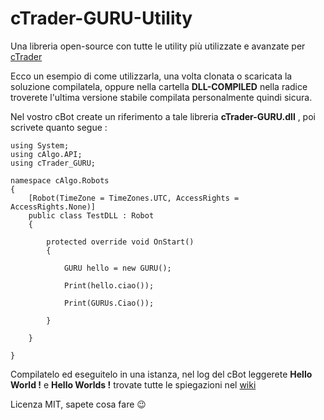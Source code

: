# cTrader-GURU-Utility
Una libreria open-source con tutte le utility più utilizzate e avanzate per [cTrader](https://buff.ly/2G7fnkN)

Ecco un esempio di come utilizzarla, una volta clonata o scaricata la soluzione compilatela, oppure nella cartella **DLL-COMPILED** nella radice troverete l'ultima versione stabile compilata personalmente quindi sicura.

Nel vostro cBot create un riferimento a tale libreria **cTrader-GURU.dll** , poi scrivete quanto segue :

    using System;  
    using cAlgo.API;  
    using cTrader_GURU;  
      
    namespace cAlgo.Robots  
    {  
	    [Robot(TimeZone = TimeZones.UTC, AccessRights = AccessRights.None)]  
	    public class TestDLL : Robot  
	    {  
	      
		    protected override void OnStart()  
		    {  
		      
			    GURU hello = new GURU();  
			      
			    Print(hello.ciao());  
			      
			    Print(GURUs.Ciao());  
		      
		    }  
	      
	    }  
      
    }

Compilatelo ed eseguitelo in una istanza, nel log del cBot leggerete **Hello World !** e **Hello Worlds !**
trovate tutte le spiegazioni nel [wiki](https://github.com/cTraderGURU/cTrader-GURU-Utility/wiki)

Licenza MIT, sapete cosa fare 😉
